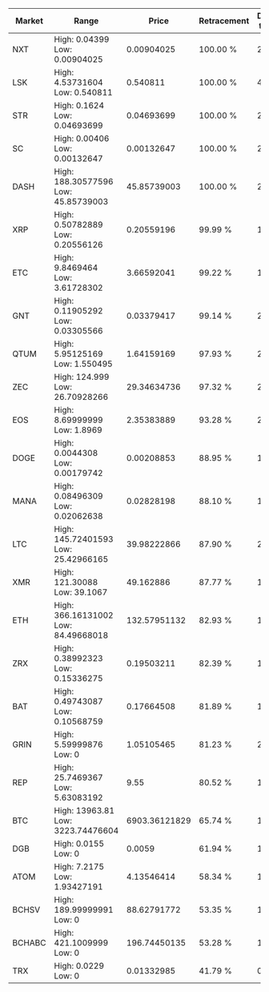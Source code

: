| Market | Range | Price| Retracement | Doubles to 50% |
| --- | --- | --- | --- | --- |
| NXT | High: 0.04399<br />Low: 0.00904025 | 0.00904025 | 100.00 % | 2.93 |
| LSK | High: 4.53731604<br />Low: 0.540811 | 0.540811 | 100.00 % | 4.69 |
| STR | High: 0.1624<br />Low: 0.04693699 | 0.04693699 | 100.00 % | 2.23 |
| SC | High: 0.00406<br />Low: 0.00132647 | 0.00132647 | 100.00 % | 2.03 |
| DASH | High: 188.30577596<br />Low: 45.85739003 | 45.85739003 | 100.00 % | 2.55 |
| XRP | High: 0.50782889<br />Low: 0.20556126 | 0.20559196 | 99.99 % | 1.73 |
| ETC | High: 9.8469464<br />Low: 3.61728302 | 3.66592041 | 99.22 % | 1.84 |
| GNT | High: 0.11905292<br />Low: 0.03305566 | 0.03379417 | 99.14 % | 2.25 |
| QTUM | High: 5.95125169<br />Low: 1.550495 | 1.64159169 | 97.93 % | 2.28 |
| ZEC | High: 124.999<br />Low: 26.70928266 | 29.34634736 | 97.32 % | 2.58 |
| EOS | High: 8.69999999<br />Low: 1.8969 | 2.35383889 | 93.28 % | 2.25 |
| DOGE | High: 0.0044308<br />Low: 0.00179742 | 0.00208853 | 88.95 % | 1.49 |
| MANA | High: 0.08496309<br />Low: 0.02062638 | 0.02828198 | 88.10 % | 1.87 |
| LTC | High: 145.72401593<br />Low: 25.42966165 | 39.98222866 | 87.90 % | 2.14 |
| XMR | High: 121.30088<br />Low: 39.1067 | 49.162886 | 87.77 % | 1.63 |
| ETH | High: 366.16131002<br />Low: 84.49668018 | 132.57951132 | 82.93 % | 1.70 |
| ZRX | High: 0.38992323<br />Low: 0.15336275 | 0.19503211 | 82.39 % | 1.39 |
| BAT | High: 0.49743087<br />Low: 0.10568759 | 0.17664508 | 81.89 % | 1.71 |
| GRIN | High: 5.59999876<br />Low: 0 | 1.05105465 | 81.23 % | 2.66 |
| REP | High: 25.7469367<br />Low: 5.63083192 | 9.55 | 80.52 % | 1.64 |
| BTC | High: 13963.81<br />Low: 3223.74476604 | 6903.36121829 | 65.74 % | 1.24 |
| DGB | High: 0.0155<br />Low: 0 | 0.0059 | 61.94 % | 1.31 |
| ATOM | High: 7.2175<br />Low: 1.93427191 | 4.13546414 | 58.34 % | 1.11 |
| BCHSV | High: 189.99999991<br />Low: 0 | 88.62791772 | 53.35 % | 1.07 |
| BCHABC | High: 421.1009999<br />Low: 0 | 196.74450135 | 53.28 % | 1.07 |
| TRX | High: 0.0229<br />Low: 0 | 0.01332985 | 41.79 % | 0.00 |
